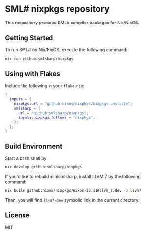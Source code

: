 # SML# nixpkgs repository

This respository provides SML# compiler packages for Nix/NixOS.

## Getting Started

To run SML# on Nix/NixOS, execute the following command:

```sh
nix run github:smlsharp/nixpkgs
```

## Using with Flakes

Include the following in your `flake.nix`:

```nix
{
  inputs = {
    nixpkgs.url = "github:nixos/nixpkgs/nixpkgs-unstable";
    smlsharp = {
      url = "github:smlsharp/nixpkgs";
      inputs.nixpkgs.follows = "nixpkgs";
    };
  };
}
```

## Build Environment

Start a bash shell by

```sh
nix develop github:smlsharp/nixpkgs
```

If you'd like to rebuild minismlsharp, install LLVM 7 by the following command:

```sh
nix build github:nixos/nixpkgs/nixos-23.11#llvm_7.dev -o llvm7
```

Then, you will find `llvm7-dev` symbolic link in the current directory.

## License

MIT
